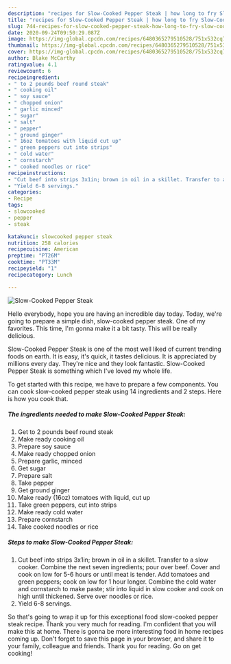 ```yaml
---
description: "recipes for Slow-Cooked Pepper Steak | how long to fry Slow-Cooked Pepper Steak"
title: "recipes for Slow-Cooked Pepper Steak | how long to fry Slow-Cooked Pepper Steak"
slug: 744-recipes-for-slow-cooked-pepper-steak-how-long-to-fry-slow-cooked-pepper-steak
date: 2020-09-24T09:50:29.087Z
image: https://img-global.cpcdn.com/recipes/6480365279510528/751x532cq70/slow-cooked-pepper-steak-recipe-main-photo.jpg
thumbnail: https://img-global.cpcdn.com/recipes/6480365279510528/751x532cq70/slow-cooked-pepper-steak-recipe-main-photo.jpg
cover: https://img-global.cpcdn.com/recipes/6480365279510528/751x532cq70/slow-cooked-pepper-steak-recipe-main-photo.jpg
author: Blake McCarthy
ratingvalue: 4.1
reviewcount: 6
recipeingredient:
- " to 2 pounds beef round steak"
- " cooking oil"
- " soy sauce"
- " chopped onion"
- " garlic minced"
- " sugar"
- " salt"
- " pepper"
- " ground ginger"
- " 16oz tomatoes with liquid cut up"
- " green peppers cut into strips"
- " cold water"
- " cornstarch"
- " cooked noodles or rice"
recipeinstructions:
- "Cut beef into strips 3x1in; brown in oil in a skillet. Transfer to a slow cooker. Combine the next seven ingredients; pour over beef. Cover and cook on low for 5-6 hours or until meat is tender. Add tomatoes and green peppers; cook on low for 1 hour longer. Combine the cold water and cornstarch to make paste; stir into liquid in slow cooker and cook on high until thickened. Serve over noodles or rice."
- "Yield 6-8 servings."
categories:
- Recipe
tags:
- slowcooked
- pepper
- steak

katakunci: slowcooked pepper steak 
nutrition: 258 calories
recipecuisine: American
preptime: "PT26M"
cooktime: "PT33M"
recipeyield: "1"
recipecategory: Lunch

---
```



![Slow-Cooked Pepper Steak](https://img-global.cpcdn.com/recipes/6480365279510528/751x532cq70/slow-cooked-pepper-steak-recipe-main-photo.jpg)

Hello everybody, hope you are having an incredible day today. Today, we're going to prepare a simple dish, slow-cooked pepper steak. One of my favorites. This time, I'm gonna make it a bit tasty. This will be really delicious.



Slow-Cooked Pepper Steak is one of the most well liked of current trending foods on earth. It is easy, it's quick, it tastes delicious. It is appreciated by millions every day. They're nice and they look fantastic. Slow-Cooked Pepper Steak is something which I've loved my whole life.


To get started with this recipe, we have to prepare a few components. You can cook slow-cooked pepper steak using 14 ingredients and 2 steps. Here is how you cook that.

<!--inarticleads1-->

##### The ingredients needed to make Slow-Cooked Pepper Steak:

1. Get  to 2 pounds beef round steak
1. Make ready  cooking oil
1. Prepare  soy sauce
1. Make ready  chopped onion
1. Prepare  garlic, minced
1. Get  sugar
1. Prepare  salt
1. Take  pepper
1. Get  ground ginger
1. Make ready  (16oz) tomatoes with liquid, cut up
1. Take  green peppers, cut into strips
1. Make ready  cold water
1. Prepare  cornstarch
1. Take  cooked noodles or rice




<!--inarticleads2-->

##### Steps to make Slow-Cooked Pepper Steak:

1. Cut beef into strips 3x1in; brown in oil in a skillet. Transfer to a slow cooker. Combine the next seven ingredients; pour over beef. Cover and cook on low for 5-6 hours or until meat is tender. Add tomatoes and green peppers; cook on low for 1 hour longer. Combine the cold water and cornstarch to make paste; stir into liquid in slow cooker and cook on high until thickened. Serve over noodles or rice.
1. Yield 6-8 servings.




So that's going to wrap it up for this exceptional food slow-cooked pepper steak recipe. Thank you very much for reading. I'm confident that you will make this at home. There is gonna be more interesting food in home recipes coming up. Don't forget to save this page in your browser, and share it to your family, colleague and friends. Thank you for reading. Go on get cooking!
